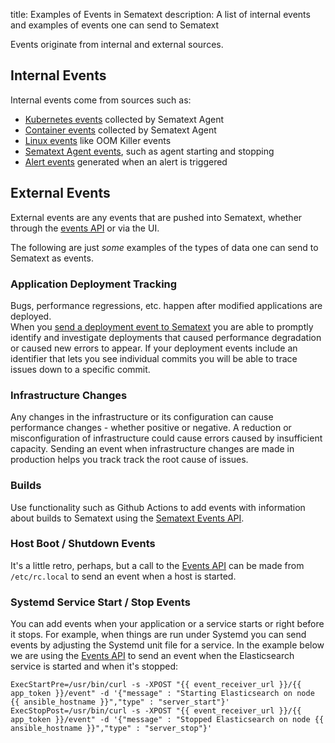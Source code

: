 title: Examples of Events in Sematext
description: A list of internal events and examples of events one can send to Sematext

Events originate from internal and external sources.

## Internal Events

Internal events come from sources such as:

* [Kubernetes events](/docs/agents/sematext-agent/events/#kubernetes-events) collected by Sematext Agent
* [Container events](/docs/agents/sematext-agent/events/#container-events) collected by Sematext Agent
* [Linux events](/docs/agents/sematext-agent/events/#linux-events) like OOM Killer events
* [Sematext Agent events](/docs/agents/sematext-agent/events/#internal-events-from-sematext-agent), such as agent starting and stopping
* [Alert events](/docs/alerts/alert-events/) generated when an alert is triggered

## External Events

External events are any events that are pushed into Sematext, whether through the [events API](/docs/events/adding/#adding-events-via-api) or via the UI.

The following are just _some_ examples of the types of data one can send to Sematext as events.

### Application Deployment Tracking

Bugs, performance regressions, etc. happen after modified applications are deployed.  
When you [send a deployment event to Sematext](/docs/events/adding/#adding-events-via-api) you are able to promptly identify and investigate deployments that caused performance degradation
or caused new errors to appear.  If your deployment events include an identifier that lets you see individual commits you will be able to
trace issues down to a specific commit.

### Infrastructure Changes

Any changes in the infrastructure or its configuration can cause performance changes - whether positive or negative.   A reduction or misconfiguration of infrastructure could cause errors caused by insufficient capacity. Sending an event when infrastructure changes are made in production helps you track track the root cause of issues.

### Builds

Use functionality such as Github Actions to add events with information about builds to Sematext using the [Sematext Events API](/docs/events/adding/#adding-events-via-api).

### Host Boot / Shutdown Events

It's a little retro, perhaps, but a call to the [Events API](/docs/events/adding/#adding-events-via-api) can be made from `/etc/rc.local` to send an event when a host is started.  

### Systemd Service Start / Stop Events

You can add events when your application or a service starts or right before it stops.  For example, when things are run under Systemd you can send events by adjusting the Systemd unit file for a service.  In the example below we are using the [Events API](/docs/events/adding/#adding-events-via-api) to send an event when the Elasticsearch service is started and when it's stopped: 

```
ExecStartPre=/usr/bin/curl -s -XPOST "{{ event_receiver_url }}/{{ app_token }}/event" -d '{"message" : "Starting Elasticsearch on node {{ ansible_hostname }}","type" : "server_start"}'
ExecStopPost=/usr/bin/curl -s -XPOST "{{ event_receiver_url }}/{{ app_token }}/event" -d '{"message" : "Stopped Elasticsearch on node {{ ansible_hostname }}","type" : "server_stop"}'
```

